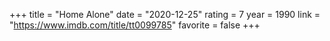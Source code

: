 +++
title = "Home Alone"
date = "2020-12-25"
rating = 7
year = 1990
link = "https://www.imdb.com/title/tt0099785"
favorite = false
+++
